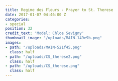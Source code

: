 ```yaml
---
title: Regime des Fleurs - Prayer to St. Therese
date: 2017-01-07 04:46:00 Z
categories:
- special
position: 32
credit_text: 'Model: Chloe Sevigny'
thumbnail_image: "/uploads/MAIN-149e9b.png"
images:
- path: "/uploads/MAIN-521f45.png"
  class: half
- path: "/uploads/CS_therese2.png"
  class: half
- path: "/uploads/CS_therese.png"
  class: half
---
```


